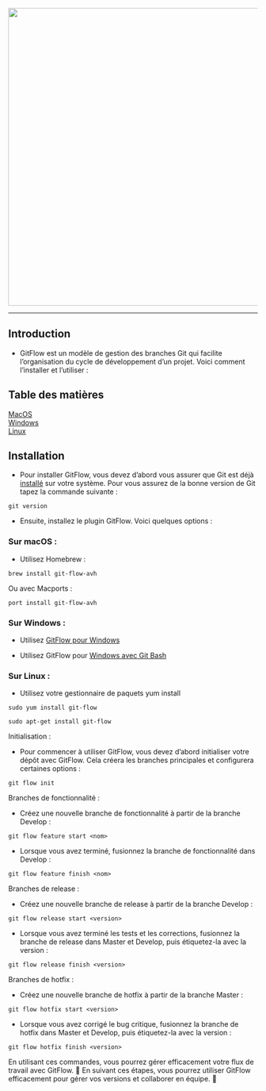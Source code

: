 <p align="center"><img width="600"src="https://miro.medium.com/v2/resize:fit:1100/format:webp/1*SK4JGjtWs9BsfGGXOrnnig.png"/><p>

---

## Introduction

- GitFlow est un modèle de gestion des branches Git qui facilite l’organisation du cycle de développement d’un projet. Voici comment l’installer et l’utiliser :

## Table des matières

[MacOS](#sur-macos)  
[Windows](#sur-windows)  
[Linux](#sur-linux)

## Installation

- Pour installer GitFlow, vous devez d’abord vous assurer que Git est déjà <a href="../../git/02-install">installé</a> sur votre système. Pour vous assurez de la bonne version de Git tapez la commande suivante :

```
git version
```

- Ensuite, installez le plugin GitFlow. Voici quelques options :

### Sur macOS :

- Utilisez Homebrew :

```
brew install git-flow-avh
```

Ou avec Macports :

```
port install git-flow-avh
```

### Sur Windows :

- Utilisez [GitFlow pour Windows](https://github.com/nvie/gitflow/wiki/Windows)

- Utilisez GitFlow pour [Windows avec Git Bash](https://www.theserverside.com/blog/Coffee-Talk-Java-News-Stories-and-Opinions/Gitflow-Windows-Install-Git-Flow-Installation)

### Sur Linux :

- Utilisez votre gestionnaire de paquets yum install

```
sudo yum install git-flow
```

```
sudo apt-get install git-flow
```

Initialisation :

- Pour commencer à utiliser GitFlow, vous devez d’abord initialiser votre dépôt avec GitFlow. Cela créera les branches principales et configurera certaines options :

```
git flow init
```

Branches de fonctionnalité :

- Créez une nouvelle branche de fonctionnalité à partir de la branche Develop :

```
git flow feature start <nom>
```

- Lorsque vous avez terminé, fusionnez la branche de fonctionnalité dans Develop :

```
git flow feature finish <nom>
```

Branches de release :

- Créez une nouvelle branche de release à partir de la branche Develop :

```
git flow release start <version>
```

- Lorsque vous avez terminé les tests et les corrections, fusionnez la branche de release dans Master et Develop, puis étiquetez-la avec la version :

```
git flow release finish <version>
```

Branches de hotfix :

- Créez une nouvelle branche de hotfix à partir de la branche Master :

```
git flow hotfix start <version>
```

- Lorsque vous avez corrigé le bug critique, fusionnez la branche de hotfix dans Master et Develop, puis étiquetez-la avec la version :

```
git flow hotfix finish <version>
```

En utilisant ces commandes, vous pourrez gérer efficacement votre flux de travail avec GitFlow. 🚀
En suivant ces étapes, vous pourrez utiliser GitFlow efficacement pour gérer vos versions et collaborer en équipe. 🚀
